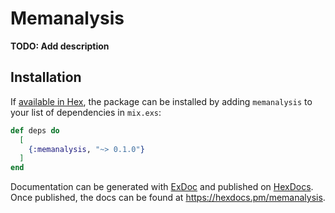 # Memanalysis

**TODO: Add description**

## Installation

If [available in Hex](https://hex.pm/docs/publish), the package can be installed
by adding `memanalysis` to your list of dependencies in `mix.exs`:

```elixir
def deps do
  [
    {:memanalysis, "~> 0.1.0"}
  ]
end
```

Documentation can be generated with [ExDoc](https://github.com/elixir-lang/ex_doc)
and published on [HexDocs](https://hexdocs.pm). Once published, the docs can
be found at <https://hexdocs.pm/memanalysis>.

